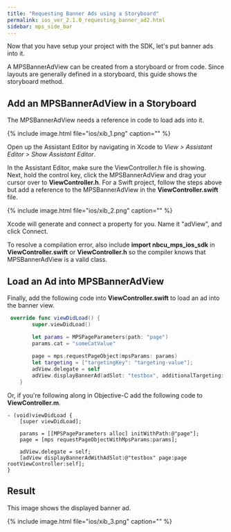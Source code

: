 ```yaml
---
title: "Requesting Banner Ads using a Storyboard"
permalink: ios_ver_2.1.0_requesting_banner_ad2.html
sidebar: mps_side_bar
---
```

Now that you have setup your project with the SDK, let's put banner ads into it.

A MPSBannerAdView can be created from a storyboard or from code. Since layouts are generally defined in a storyboard, this guide shows the storyboard method.

## Add an MPSBannerAdView in a Storyboard <br/>

The MPSBannerAdView needs a reference in code to load ads into it.  

{% include image.html file="ios/xib_1.png" caption="" %}

Open up the Assistant Editor by navigating in Xcode to *View > Assistant Editor > Show Assistant Editor*. 

In the Assistant Editor, make sure the ViewController.h file is showing.  
Next, hold the control key, click the MPSBannerAdView and drag your cursor over to **ViewController.h**. For a Swift project, follow the steps above but add a reference to the MPSBannerAdView in the **ViewController.swift** file.

{% include image.html file="ios/xib_2.png" caption="" %}

Xcode will generate and connect a property for you. Name it "adView", and click Connect.

To resolve a compilation error, also include **import nbcu_mps_ios_sdk** in **ViewController.swift** or **ViewController.h** so the compiler knows that MPSBannerAdView is a valid class.

## Load an Ad into MPSBannerAdView

Finally, add the following code into **ViewController.swift** to load an ad into the banner view.

```swift
 override func viewDidLoad() {
        super.viewDidLoad()

        let params = MPSPageParameters(path: "page")
        params.cat = "someCatValue"
        
        page = mps.requestPageObject(mpsParams: params)
        let targeting = ["targetingKey": "targeting-value"];
        adView.delegate = self
        adView.displayBannerAd(adSlot: "testbox", additionalTargeting: targeting, page: page, rootViewController: self)
    }
```

Or, if you're following along in Objective-C add the following code to **ViewController.m**.

```objc
- (void)viewDidLoad {
    [super viewDidLoad];
    
    params = [[MPSPageParameters alloc] initWithPath:@"page"];
    page = [mps requestPageObjectWithMpsParams:params];   

    adView.delegate = self;
    [adView displayBannerAdWithAdSlot:@"testbox" page:page rootViewController:self];
}
```

## Result
This image shows the displayed banner ad.

{% include image.html file="ios/xib_3.png" caption="" %}